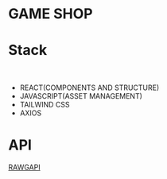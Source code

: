 <h1><b>GAME SHOP</b></h1>

<h1>Stack</h1>
<br>
<ul>
	<li>REACT(COMPONENTS AND STRUCTURE)</li>
	<li>JAVASCRIPT(ASSET MANAGEMENT)</li>
	<li>TAILWIND CSS</li>
	<li>AXIOS</li>
</ul>
<h1>API</h1>
<a href="https://rawg.io/">RAWGAPI</a>


